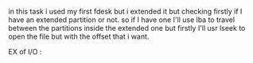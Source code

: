 in this task i used my first fdesk but i extended it but checking firstly if I have 
an extended partition or not.
so if I have one I'll use lba to travel between the partitions inside the extended one
but firstly I'll usr lseek to open the file but with the offset that i want.

EX of I/O :


